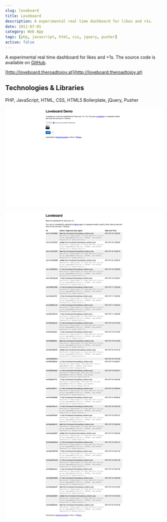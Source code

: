 ```yaml
---
slug: loveboard
title: Loveboard
description: A experimental real time dashboard for likes and +1s.
date: 2011-07-01
category: Web App
tags: [php, javascript, html, css, jquery, pusher]
active: false
---
```


A experimental real time dashboard for likes and +1s. The source code is available on [GitHub](http://github.com/florianeckerstorfer/loveboard).

[http://loveboard.theroadtojoy.at](http://loveboard.theroadtojoy.at)

## Technologies &amp; Libraries

PHP, JavaScript, HTML, CSS, HTML5 Boilerplate, jQuery, Pusher

![Screenshot of the watched site](/content/projects/loveboard/loveboard-1.png)

![Screenshot of the dashboard](/content/projects/loveboard/loveboard-2.png)
